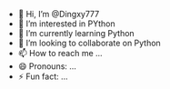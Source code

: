 - 👋 Hi, I’m @Dingxy777
- 👀 I’m interested in PYthon
- 🌱 I’m currently learning Python
- 💞️ I’m looking to collaborate on Python
- 📫 How to reach me ...
- 😄 Pronouns: ...
- ⚡ Fun fact: ...

<!---
Dingxy777/Dingxy777 is a ✨ special ✨ repository because its `README.md` (this file) appears on your GitHub profile.
You can click the Preview link to take a look at your changes.
--->
